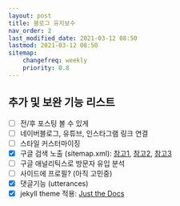 ```yaml
---
layout: post
title: 블로그 유지보수
nav_order: 2
last_modified_date: 2021-03-12 08:50
lastmod: 2021-03-12 08:50
sitemap:
    changefreq: weekly
    priority: 0.8
---
```


## **추가 및 보완 기능 리스트**

- [ ] 전/후 포스팅 볼 수 있게
- [ ] 네이버블로그, 유튜브, 인스타그램 링크 연결
- [ ] 스타일 커스터마이징
- [x] 구글 검색 노출 (sitemap.xml): [참고1](https://yammong.github.io/blog/Githubio구글검색노출시키기), [참고2](http://dveamer.github.io/homepage/Sitemap.html), [참고3](https://github.com/JJuhey/jjuhey.github.io/blob/master/sitemap2.xml)
- [ ] 구글 애널리틱스로 방문자 유입 분석
- [ ] 사이드에 프로필? (아직 고민중)
- [x] 댓글기능 (utterances)
- [x] jekyll theme 적용: [Just the Docs](https://github.com/pmarsceill/just-the-docs)
